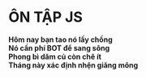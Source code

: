 # ÔN TẬP JS

**Hôm nay bạn tao nó lấy chồng** <br/>
**Nó cần phí BOT để sang sông** <br/>
**Phong bì dăm củ còn chê ít**<br/>
**Tháng này xác định nhện giăng mông**<br/>
